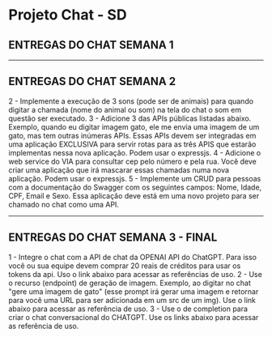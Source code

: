 # Projeto Chat - SD

## ENTREGAS DO CHAT SEMANA 1
<!-- 1 - Implementar uma tela de login para salvar o nome do usuário para poder identificar no chat - OK
2 - Desenvolver o LAYOUT da tela login e da tela do chat com CSS pode usar Bootstrap, Materialize e etc.. OK
3 - Tratar as mensagens de usuários para ficarem dos lados certo, ou seja, do usuário em questão do lado esquerdo e de quem enviou do lado direito OK
4 - Enviar a mensagem ao apertar enter OK
5 - Não enviar mensagem se o campo estiver vazio OK -->
____________________________________________________________________________________________
## ENTREGAS DO CHAT SEMANA 2
<!-- 1 - Ajuste para que quando tiver muitas mensagens o chat fazer o scroll das mensagens para baixo, ou seja, rola a tela para o fim OK -->
2 - Implemente a execução de 3 sons (pode ser de animais) para quando digitar a chamada (nome do animal ou som) na tela do chat o som em questão ser executado.
3 - Adicione 3 das APIs públicas listadas abaixo. Exemplo, quando eu digitar imagem gato, ele me envia uma imagem de um gato, mas tem outras inúmeras APIs. Essas APIs devem ser integradas em uma aplicação EXCLUSIVA para servir rotas para as três APIS que estarão implementas nessa nova aplicação. Podem usar o expressjs.
4 - Adicione o web service do VIA para consultar cep pelo número e pela rua. Você deve criar uma aplicação que irá mascarar essas chamadas numa nova aplicação. Podem usar o expressjs.
5 - Implemente um CRUD para pessoas com a documentação do Swagger com os seguintes campos: Nome, Idade, CPF, Email e Sexo. Essa aplicação deve está em uma novo projeto para ser chamado no chat como uma API.
____________________________________________________________________________________________

## ENTREGAS DO CHAT SEMANA 3 - FINAL
1 - Integre o chat com a API de chat da OPENAI API do ChatGPT. Para isso você ou sua equipe devem comprar 20 reais de créditos para usar os tokens da api. Uso o link abaixo para acessar as referências de uso.
2 -  Use o recurso (endpoint) de geração de imagem.  Exemplo, ao digitar no chat "gere uma imagem de gato" (esse prompt irá gerar uma imagem e retornar para você uma URL para ser adicionada em um src de um img). Use o link abaixo para acessar as referência de uso.
3 -  Use o de completion para criar o chat conversacional do CHATGPT. Use os links abaixo para acessar as referência de uso.